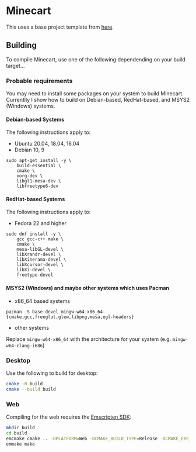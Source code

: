 # Minecart

This uses a base project template from [here](https://github.com/raysan5/raylib/tree/master/projects/CMake).

## Building

To compile Minecart, use one of the following dependending on your build target...

### Probable requirements

You may need to install some packages on your system to build Minecart.
Currentlly I show how to build on Debian-based, RedHat-based, and MSYS2 (Windows) systems.

#### Debian-based Systems

The following instructions apply to:

* Ubuntu 20.04, 18.04, 16.04
* Debian 10, 9

```
sudo apt-get install -y \
    build-essential \
    cmake \
    xorg-dev \
    libgl1-mesa-dev \
    libfreetype6-dev
```

#### RedHat-based Systems

The following instructions apply to:

* Fedora 22 and higher

```
sudo dnf install -y \
    gcc gcc-c++ make \
    cmake \
    mesa-libGL-devel \
    libXrandr-devel \
    libXinerama-devel \
    libXcursor-devel \
    libXi-devel \
    freetype-devel
```

#### MSYS2 (Windows) and maybe other systems which uses Pacman

* x86_64 based systems
```
pacman -S base-devel mingw-w64-x86_64-{cmake,gcc,freeglut,glew,libpng,mesa,egl-headers}
```
* other systems

Replace `mingw-w64-x86_64` with the architecture for your system (e.g. `mingw-w64-clang-i686`)

### Desktop

Use the following to build for desktop:

``` bash
cmake -B build
cmake --build build
```

### Web

Compiling for the web requires the [Emscripten SDK](https://emscripten.org/docs/getting_started/downloads.html):

``` bash
mkdir build
cd build
emcmake cmake .. -DPLATFORM=Web -DCMAKE_BUILD_TYPE=Release -DCMAKE_EXE_LINKER_FLAGS="-s USE_GLFW=3" -DCMAKE_EXECUTABLE_SUFFIX=".html"
emmake make
```